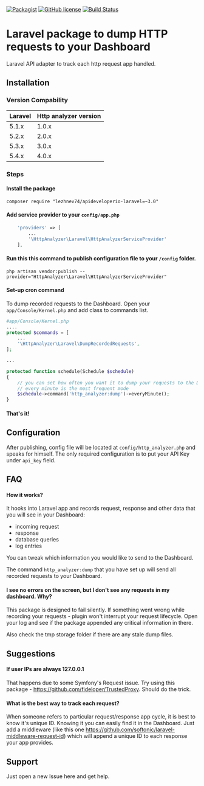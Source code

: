 [![Packagist](https://img.shields.io/packagist/dt/lezhnev74/http-analyzer-laravel-adapter.svg)]()
[![GitHub license](https://img.shields.io/badge/license-MIT-blue.svg)](https://raw.githubusercontent.com/lezhnev74/http-analyzer-laravel-adapter/master/LICENSE)
[![Build Status](https://travis-ci.org/lezhnev74/http-analyzer-laravel-adapter.svg?branch=laravel-53)](https://travis-ci.org/lezhnev74/http-analyzer-laravel-adapter)

# Laravel package to dump HTTP requests to your Dashboard
Laravel API adapter to track each http request app handled.

## Installation

### Version Compability
 Laravel  | Http analyzer version
:---------|:----------
 5.1.x    | 1.0.x
 5.2.x    | 2.0.x
 5.3.x    | 3.0.x
 5.4.x    | 4.0.x

### Steps
#### Install the package

```
composer require "lezhnev74/apideveloperio-laravel=~3.0"
```

#### Add service provider to your `config/app.php`
 
```php
    'providers' => [
        ...
        '\HttpAnalyzer\Laravel\HttpAnalyzerServiceProvider'
    ],
```

#### Run this this command to publish configuration file to your `/config` folder.

```
php artisan vendor:publish --provider="HttpAnalyzer\Laravel\HttpAnalyzerServiceProvider"
```

#### Set-up cron command 
To dump recorded requests to the Dashboard. Open your `app/Console/Kernel.php` and add class to commands list.

```php
#app/Console/Kernel.php
....
protected $commands = [
    ...
    '\HttpAnalyzer\Laravel\DumpRecordedRequests',
];

...

protected function schedule(Schedule $schedule)
{
    // you can set how often you want it to dump your requests to the Dashboard
    // every minute is the most frequent mode
    $schedule->command('http_analyzer:dump')->everyMinute();
}
```

#### That's it!

## Configuration
After publishing, config file will be located at `config/http_analyzer.php` and speaks for himself.
The only required configuration is to put your API Key under `api_key` field.


## FAQ
#### How it works?
It hooks into Laravel app and records request, response and other data that you will see in your Dashboard:
* incoming request
* response
* database queries
* log entries

You can tweak which information you would like to send to the Dashboard.

The command `http_analyzer:dump` that you have set up will send all recorded requests to your Dashboard. 


#### I see no errors on the screen, but I don't see any requests in my dashboard. Why?
 
This package is designed to fail silently. If something went wrong while recording your requests - plugin won't interrupt your request lifecycle. Open your log and see if the package appended any critical information in there. 

Also check the tmp storage folder if there are any stale dump files.
 

## Suggestions
#### If user IPs are always 127.0.0.1

That happens due to some Symfony's Request issue. Try using this package - https://github.com/fideloper/TrustedProxy. Should do the trick. 

#### What is the best way to track each request?
When someone refers to particular request/response app cycle, it is best to know it's unique ID.
 Knowing it you can easily find it in the Dashboard.
 Just add a middleware (like this one https://github.com/softonic/laravel-middleware-request-id) which will append a unique ID to each response your app provides.

## Support
Just open a new Issue here and get help.